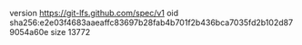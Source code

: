 version https://git-lfs.github.com/spec/v1
oid sha256:e2e03f4683aaeaffc83697b28fab4b701f2b436bca7035fd2b102d879054a60e
size 13772
